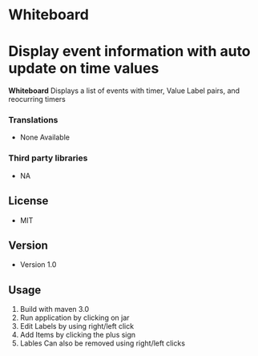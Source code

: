 # Whiteboard
Display event information with auto update on time values
======
**Whiteboard** Displays a list of events with timer, Value Label pairs, and reocurring timers

### Translations
* None Available

### Third party libraries
* NA

## License 
* MIT 

## Version 
* Version 1.0

## Usage
1. Build with maven 3.0
2. Run application by clicking on jar
3. Edit Labels by using right/left click
4. Add Items by clicking the plus sign
5. Lables Can also be removed using right/left clicks
